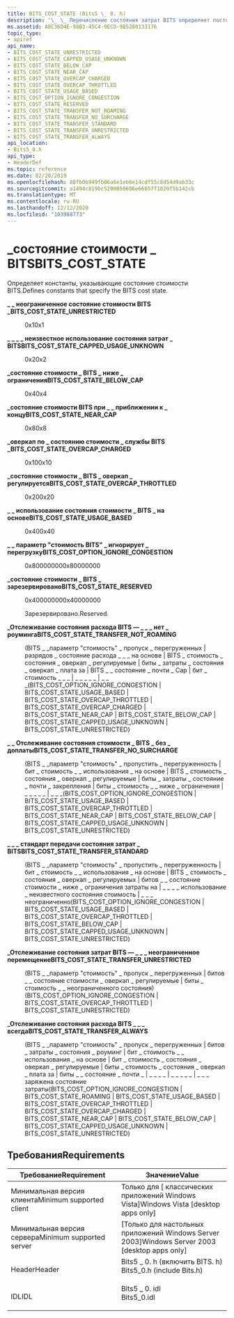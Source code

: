 ```yaml
---
title: BITS_COST_STATE (Bits5 \_ 0. h)
description: '\_ \_ Перечисление состояния затрат BITS определяет постоянные значения, которые определяют состояние стоимости BITS.'
ms.assetid: A8C36D4E-98B3-45C4-9ECD-9B5280133176
topic_type:
- apiref
api_name:
- BITS_COST_STATE_UNRESTRICTED
- BITS_COST_STATE_CAPPED_USAGE_UNKNOWN
- BITS_COST_STATE_BELOW_CAP
- BITS_COST_STATE_NEAR_CAP
- BITS_COST_STATE_OVERCAP_CHARGED
- BITS_COST_STATE_OVERCAP_THROTTLED
- BITS_COST_STATE_USAGE_BASED
- BITS_COST_OPTION_IGNORE_CONGESTION
- BITS_COST_STATE_RESERVED
- BITS_COST_STATE_TRANSFER_NOT_ROAMING
- BITS_COST_STATE_TRANSFER_NO_SURCHARGE
- BITS_COST_STATE_TRANSFER_STANDARD
- BITS_COST_STATE_TRANSFER_UNRESTRICTED
- BITS_COST_STATE_TRANSFER_ALWAYS
api_location:
- Bits5_0.h
api_type:
- HeaderDef
ms.topic: reference
ms.date: 02/20/2019
ms.openlocfilehash: 88fb0b949fb06a6e1eb6e14cdf55c8d54d9ab33c
ms.sourcegitcommit: a1494c819bc5200050696e66057f1020f5b142cb
ms.translationtype: MT
ms.contentlocale: ru-RU
ms.lasthandoff: 12/12/2020
ms.locfileid: "103988773"
---
```

# <a name="bits_cost_state"></a><span data-ttu-id="8dc07-103">\_состояние стоимости \_ BITS</span><span class="sxs-lookup"><span data-stu-id="8dc07-103">BITS\_COST\_STATE</span></span>

<span data-ttu-id="8dc07-104">Определяет константы, указывающие состояние стоимости BITS.</span><span class="sxs-lookup"><span data-stu-id="8dc07-104">Defines constants that specify the BITS cost state.</span></span>

<dl> <dt>

<span data-ttu-id="8dc07-105"><span id="BITS_COST_STATE_UNRESTRICTED"></span><span id="bits_cost_state_unrestricted"></span>**\_ \_ неограниченное состояние стоимости BITS \_**</span><span class="sxs-lookup"><span data-stu-id="8dc07-105"><span id="BITS_COST_STATE_UNRESTRICTED"></span><span id="bits_cost_state_unrestricted"></span>**BITS\_COST\_STATE\_UNRESTRICTED**</span></span>
</dt> <dd> <dl> <dt>

<span data-ttu-id="8dc07-106">0x1</span><span class="sxs-lookup"><span data-stu-id="8dc07-106">0x1</span></span>
<span data-ttu-id="8dc07-107"></dt> <dt>


</dt> </dl> </dd> <dt></span><span class="sxs-lookup"><span data-stu-id="8dc07-107"></dt> <dt>


</dt> </dl> </dd> <dt></span></span>

<span data-ttu-id="8dc07-108"><span id="BITS_COST_STATE_CAPPED_USAGE_UNKNOWN"></span><span id="bits_cost_state_capped_usage_unknown"></span>**\_ \_ \_ \_ неизвестное использование состояния затрат \_ BITS**</span><span class="sxs-lookup"><span data-stu-id="8dc07-108"><span id="BITS_COST_STATE_CAPPED_USAGE_UNKNOWN"></span><span id="bits_cost_state_capped_usage_unknown"></span>**BITS\_COST\_STATE\_CAPPED\_USAGE\_UNKNOWN**</span></span>
</dt> <dd> <dl> <dt>

<span data-ttu-id="8dc07-109">0x2</span><span class="sxs-lookup"><span data-stu-id="8dc07-109">0x2</span></span>
<span data-ttu-id="8dc07-110"></dt> <dt>


</dt> </dl> </dd> <dt></span><span class="sxs-lookup"><span data-stu-id="8dc07-110"></dt> <dt>


</dt> </dl> </dd> <dt></span></span>

<span data-ttu-id="8dc07-111"><span id="BITS_COST_STATE_BELOW_CAP"></span><span id="bits_cost_state_below_cap"></span>**\_состояние стоимости \_ BITS \_ ниже \_ ограничения**</span><span class="sxs-lookup"><span data-stu-id="8dc07-111"><span id="BITS_COST_STATE_BELOW_CAP"></span><span id="bits_cost_state_below_cap"></span>**BITS\_COST\_STATE\_BELOW\_CAP**</span></span>
</dt> <dd> <dl> <dt>

<span data-ttu-id="8dc07-112">0x4</span><span class="sxs-lookup"><span data-stu-id="8dc07-112">0x4</span></span>
<span data-ttu-id="8dc07-113"></dt> <dt>


</dt> </dl> </dd> <dt></span><span class="sxs-lookup"><span data-stu-id="8dc07-113"></dt> <dt>


</dt> </dl> </dd> <dt></span></span>

<span data-ttu-id="8dc07-114"><span id="BITS_COST_STATE_NEAR_CAP"></span><span id="bits_cost_state_near_cap"></span>**\_состояние стоимости BITS при \_ \_ приближении к \_ концу**</span><span class="sxs-lookup"><span data-stu-id="8dc07-114"><span id="BITS_COST_STATE_NEAR_CAP"></span><span id="bits_cost_state_near_cap"></span>**BITS\_COST\_STATE\_NEAR\_CAP**</span></span>
</dt> <dd> <dl> <dt>

<span data-ttu-id="8dc07-115">0x8</span><span class="sxs-lookup"><span data-stu-id="8dc07-115">0x8</span></span>
<span data-ttu-id="8dc07-116"></dt> <dt>


</dt> </dl> </dd> <dt></span><span class="sxs-lookup"><span data-stu-id="8dc07-116"></dt> <dt>


</dt> </dl> </dd> <dt></span></span>

<span data-ttu-id="8dc07-117"><span id="BITS_COST_STATE_OVERCAP_CHARGED"></span><span id="bits_cost_state_overcap_charged"></span>**\_оверкап по \_ состоянию стоимости \_ службы BITS \_**</span><span class="sxs-lookup"><span data-stu-id="8dc07-117"><span id="BITS_COST_STATE_OVERCAP_CHARGED"></span><span id="bits_cost_state_overcap_charged"></span>**BITS\_COST\_STATE\_OVERCAP\_CHARGED**</span></span>
</dt> <dd> <dl> <dt>

<span data-ttu-id="8dc07-118">0x10</span><span class="sxs-lookup"><span data-stu-id="8dc07-118">0x10</span></span>
<span data-ttu-id="8dc07-119"></dt> <dt>


</dt> </dl> </dd> <dt></span><span class="sxs-lookup"><span data-stu-id="8dc07-119"></dt> <dt>


</dt> </dl> </dd> <dt></span></span>

<span data-ttu-id="8dc07-120"><span id="BITS_COST_STATE_OVERCAP_THROTTLED"></span><span id="bits_cost_state_overcap_throttled"></span>**\_состояние стоимости \_ BITS \_ оверкап \_ регулируется**</span><span class="sxs-lookup"><span data-stu-id="8dc07-120"><span id="BITS_COST_STATE_OVERCAP_THROTTLED"></span><span id="bits_cost_state_overcap_throttled"></span>**BITS\_COST\_STATE\_OVERCAP\_THROTTLED**</span></span>
</dt> <dd> <dl> <dt>

<span data-ttu-id="8dc07-121">0x20</span><span class="sxs-lookup"><span data-stu-id="8dc07-121">0x20</span></span>
<span data-ttu-id="8dc07-122"></dt> <dt>


</dt> </dl> </dd> <dt></span><span class="sxs-lookup"><span data-stu-id="8dc07-122"></dt> <dt>


</dt> </dl> </dd> <dt></span></span>

<span data-ttu-id="8dc07-123"><span id="BITS_COST_STATE_USAGE_BASED"></span><span id="bits_cost_state_usage_based"></span>**\_ \_ использование состояния стоимости \_ BITS \_ на основе**</span><span class="sxs-lookup"><span data-stu-id="8dc07-123"><span id="BITS_COST_STATE_USAGE_BASED"></span><span id="bits_cost_state_usage_based"></span>**BITS\_COST\_STATE\_USAGE\_BASED**</span></span>
</dt> <dd> <dl> <dt>

<span data-ttu-id="8dc07-124">0x40</span><span class="sxs-lookup"><span data-stu-id="8dc07-124">0x40</span></span>
<span data-ttu-id="8dc07-125"></dt> <dt>


</dt> </dl> </dd> <dt></span><span class="sxs-lookup"><span data-stu-id="8dc07-125"></dt> <dt>


</dt> </dl> </dd> <dt></span></span>

<span data-ttu-id="8dc07-126"><span id="BITS_COST_OPTION_IGNORE_CONGESTION"></span><span id="bits_cost_option_ignore_congestion"></span>**\_ \_ параметр "стоимость BITS" \_ игнорирует \_ перегрузку**</span><span class="sxs-lookup"><span data-stu-id="8dc07-126"><span id="BITS_COST_OPTION_IGNORE_CONGESTION"></span><span id="bits_cost_option_ignore_congestion"></span>**BITS\_COST\_OPTION\_IGNORE\_CONGESTION**</span></span>
</dt> <dd> <dl> <dt>

<span data-ttu-id="8dc07-127">0x80000000</span><span class="sxs-lookup"><span data-stu-id="8dc07-127">0x80000000</span></span>
<span data-ttu-id="8dc07-128"></dt> <dt>


</dt> </dl> </dd> <dt></span><span class="sxs-lookup"><span data-stu-id="8dc07-128"></dt> <dt>


</dt> </dl> </dd> <dt></span></span>

<span data-ttu-id="8dc07-129"><span id="BITS_COST_STATE_RESERVED"></span><span id="bits_cost_state_reserved"></span>**\_состояние стоимости \_ BITS \_ зарезервировано**</span><span class="sxs-lookup"><span data-stu-id="8dc07-129"><span id="BITS_COST_STATE_RESERVED"></span><span id="bits_cost_state_reserved"></span>**BITS\_COST\_STATE\_RESERVED**</span></span>
</dt> <dd> <dl> <dt>

<span data-ttu-id="8dc07-130">0x40000000</span><span class="sxs-lookup"><span data-stu-id="8dc07-130">0x40000000</span></span>
</dt> <dt>



<span data-ttu-id="8dc07-131">Зарезервировано.</span><span class="sxs-lookup"><span data-stu-id="8dc07-131">Reserved.</span></span>


</dt> </dl> </dd> <dt>

<span data-ttu-id="8dc07-132"><span id="BITS_COST_STATE_TRANSFER_NOT_ROAMING"></span><span id="bits_cost_state_transfer_not_roaming"></span>**\_Отслеживание состояния расхода BITS — \_ \_ \_ нет \_ роуминга**</span><span class="sxs-lookup"><span data-stu-id="8dc07-132"><span id="BITS_COST_STATE_TRANSFER_NOT_ROAMING"></span><span id="bits_cost_state_transfer_not_roaming"></span>**BITS\_COST\_STATE\_TRANSFER\_NOT\_ROAMING**</span></span>
</dt> <dd> <dl> <dt>

<span data-ttu-id="8dc07-133">(BITS \_ \_параметр "стоимость" \_ пропуск \_ перегруженных \| разрядов \_ состояние расхода \_ \_ \_ на основе \| BITS \_ стоимость \_ состояния \_ оверкап \_ регулируемые \| биты \_ затраты \_ состояния \_ оверкап \_ плата за \| BITS \_ \_ состояние \_ почти \_ Cap \| бит \_ стоимость \_ \_ \_ \| \_ \_ \_ \_ \_ \| \_ \_ \_</span><span class="sxs-lookup"><span data-stu-id="8dc07-133">(BITS\_COST\_OPTION\_IGNORE\_CONGESTION \| BITS\_COST\_STATE\_USAGE\_BASED \| BITS\_COST\_STATE\_OVERCAP\_THROTTLED \| BITS\_COST\_STATE\_OVERCAP\_CHARGED \| BITS\_COST\_STATE\_NEAR\_CAP \| BITS\_COST\_STATE\_BELOW\_CAP \| BITS\_COST\_STATE\_CAPPED\_USAGE\_UNKNOWN \| BITS\_COST\_STATE\_UNRESTRICTED)</span></span> 
<span data-ttu-id="8dc07-134"></dt> <dt>


</dt> </dl> </dd> <dt></span><span class="sxs-lookup"><span data-stu-id="8dc07-134"></dt> <dt>


</dt> </dl> </dd> <dt></span></span>

<span data-ttu-id="8dc07-135"><span id="BITS_COST_STATE_TRANSFER_NO_SURCHARGE"></span><span id="bits_cost_state_transfer_no_surcharge"></span>**\_ \_ Отслеживание состояния стоимости \_ BITS \_ без \_ доплаты**</span><span class="sxs-lookup"><span data-stu-id="8dc07-135"><span id="BITS_COST_STATE_TRANSFER_NO_SURCHARGE"></span><span id="bits_cost_state_transfer_no_surcharge"></span>**BITS\_COST\_STATE\_TRANSFER\_NO\_SURCHARGE**</span></span>
</dt> <dd> <dl> <dt>

<span data-ttu-id="8dc07-136">(BITS \_ \_параметр "стоимость" \_ пропустить \_ перегруженность \| бит \_ стоимость \_ \_ использования \_ на основе \| BITS \_ стоимость \_ состояния \_ оверкап \_ регулируемые \| биты \_ затраты \_ состояние \_ почти \_ закрепления \| биты \_ стоимость \_ \_ ниже \_ ограничения \| \_ \_ \_ \_ \_ \| \_ \_ \_</span><span class="sxs-lookup"><span data-stu-id="8dc07-136">(BITS\_COST\_OPTION\_IGNORE\_CONGESTION \| BITS\_COST\_STATE\_USAGE\_BASED \| BITS\_COST\_STATE\_OVERCAP\_THROTTLED \| BITS\_COST\_STATE\_NEAR\_CAP \| BITS\_COST\_STATE\_BELOW\_CAP \| BITS\_COST\_STATE\_CAPPED\_USAGE\_UNKNOWN \| BITS\_COST\_STATE\_UNRESTRICTED)</span></span>
<span data-ttu-id="8dc07-137"></dt> <dt>


</dt> </dl> </dd> <dt></span><span class="sxs-lookup"><span data-stu-id="8dc07-137"></dt> <dt>


</dt> </dl> </dd> <dt></span></span>

<span data-ttu-id="8dc07-138"><span id="BITS_COST_STATE_TRANSFER_STANDARD"></span><span id="bits_cost_state_transfer_standard"></span>**\_ \_ \_ стандарт передачи состояния затрат \_ BITS**</span><span class="sxs-lookup"><span data-stu-id="8dc07-138"><span id="BITS_COST_STATE_TRANSFER_STANDARD"></span><span id="bits_cost_state_transfer_standard"></span>**BITS\_COST\_STATE\_TRANSFER\_STANDARD**</span></span>
</dt> <dd> <dl> <dt>

<span data-ttu-id="8dc07-139">(BITS \_ \_параметр "стоимость" \_ пропустить \_ перегруженность \| бит \_ стоимость \_ \_ использования \_ на основе \| BITS \_ стоимость \_ состояния \_ оверкап \_ регулируемых \| битов \_ \_ состояние стоимости \_ ниже \_ ограничения затраты на \| \_ \_ \_ \_ использование \_ неизвестного состояния стоимость \| \_ \_ \_ неограниченно</span><span class="sxs-lookup"><span data-stu-id="8dc07-139">(BITS\_COST\_OPTION\_IGNORE\_CONGESTION \| BITS\_COST\_STATE\_USAGE\_BASED \| BITS\_COST\_STATE\_OVERCAP\_THROTTLED \| BITS\_COST\_STATE\_BELOW\_CAP \| BITS\_COST\_STATE\_CAPPED\_USAGE\_UNKNOWN \| BITS\_COST\_STATE\_UNRESTRICTED)</span></span> 
<span data-ttu-id="8dc07-140"></dt> <dt>


</dt> </dl> </dd> <dt></span><span class="sxs-lookup"><span data-stu-id="8dc07-140"></dt> <dt>


</dt> </dl> </dd> <dt></span></span>

<span data-ttu-id="8dc07-141"><span id="BITS_COST_STATE_TRANSFER_UNRESTRICTED"></span><span id="bits_cost_state_transfer_unrestricted"></span>**\_Отслеживание состояния затрат BITS — \_ \_ \_ неограниченное перемещение**</span><span class="sxs-lookup"><span data-stu-id="8dc07-141"><span id="BITS_COST_STATE_TRANSFER_UNRESTRICTED"></span><span id="bits_cost_state_transfer_unrestricted"></span>**BITS\_COST\_STATE\_TRANSFER\_UNRESTRICTED**</span></span>
</dt> <dd> <dl> <dt>

<span data-ttu-id="8dc07-142">(BITS \_ \_параметр "стоимость" \_ пропуск \_ перегруженных \| битов \_ \_ состояние стоимости \_ оверкап \_ регулируемые \| биты \_ стоимость \_ \_ неограниченного состояния)</span><span class="sxs-lookup"><span data-stu-id="8dc07-142">(BITS\_COST\_OPTION\_IGNORE\_CONGESTION \| BITS\_COST\_STATE\_OVERCAP\_THROTTLED \| BITS\_COST\_STATE\_UNRESTRICTED)</span></span>
<span data-ttu-id="8dc07-143"></dt> <dt>


</dt> </dl> </dd> <dt></span><span class="sxs-lookup"><span data-stu-id="8dc07-143"></dt> <dt>


</dt> </dl> </dd> <dt></span></span>

<span data-ttu-id="8dc07-144"><span id="BITS_COST_STATE_TRANSFER_ALWAYS"></span><span id="bits_cost_state_transfer_always"></span>**\_Отслеживание состояния расхода BITS \_ \_ \_ всегда**</span><span class="sxs-lookup"><span data-stu-id="8dc07-144"><span id="BITS_COST_STATE_TRANSFER_ALWAYS"></span><span id="bits_cost_state_transfer_always"></span>**BITS\_COST\_STATE\_TRANSFER\_ALWAYS**</span></span>
</dt> <dd> <dl> <dt>

<span data-ttu-id="8dc07-145">(BITS \_ \_параметр "стоимость" \_ пропуск \_ перегруженных \| битов \_ затраты \_ состояния \_ роуминг \| бит \_ стоимость \_ \_ использования \_ на основе \| бит \_ стоимость \_ состояния \_ оверкап \_ регулируемые \| биты \_ стоимость \_ состояния \_ оверкап \_ плата за \| биты \_ \_ состояние \_ почти \_ \| \_ \_ \_ \_ \| \_ \_ \_ \_ \_ \| \_ \_ \_ заряжена состояние затраты</span><span class="sxs-lookup"><span data-stu-id="8dc07-145">(BITS\_COST\_OPTION\_IGNORE\_CONGESTION \| BITS\_COST\_STATE\_ROAMING \| BITS\_COST\_STATE\_USAGE\_BASED \| BITS\_COST\_STATE\_OVERCAP\_THROTTLED \| BITS\_COST\_STATE\_OVERCAP\_CHARGED \| BITS\_COST\_STATE\_NEAR\_CAP \| BITS\_COST\_STATE\_BELOW\_CAP \| BITS\_COST\_STATE\_CAPPED\_USAGE\_UNKNOWN \| BITS\_COST\_STATE\_UNRESTRICTED)</span></span>
</dt> <dt>


</dt> </dl> </dd> </dl>

## <a name="requirements"></a><span data-ttu-id="8dc07-146">Требования</span><span class="sxs-lookup"><span data-stu-id="8dc07-146">Requirements</span></span>



| <span data-ttu-id="8dc07-147">Требование</span><span class="sxs-lookup"><span data-stu-id="8dc07-147">Requirement</span></span> | <span data-ttu-id="8dc07-148">Значение</span><span class="sxs-lookup"><span data-stu-id="8dc07-148">Value</span></span> |
|-------------------------------------|--------------------------------------------------------------------------------------------------------|
| <span data-ttu-id="8dc07-149">Минимальная версия клиента</span><span class="sxs-lookup"><span data-stu-id="8dc07-149">Minimum supported client</span></span><br/> | <span data-ttu-id="8dc07-150">Только для \[ классических приложений Windows Vista\]</span><span class="sxs-lookup"><span data-stu-id="8dc07-150">Windows Vista \[desktop apps only\]</span></span><br/>                                                         |
| <span data-ttu-id="8dc07-151">Минимальная версия сервера</span><span class="sxs-lookup"><span data-stu-id="8dc07-151">Minimum supported server</span></span><br/> | <span data-ttu-id="8dc07-152">\[Только для настольных приложений Windows Server 2003\]</span><span class="sxs-lookup"><span data-stu-id="8dc07-152">Windows Server 2003 \[desktop apps only\]</span></span><br/>                                                   |
| <span data-ttu-id="8dc07-153">Header</span><span class="sxs-lookup"><span data-stu-id="8dc07-153">Header</span></span><br/>                   | <dl> <span data-ttu-id="8dc07-154"><dt>Bits5 \_ 0. h (включить BITS. h)</dt></span><span class="sxs-lookup"><span data-stu-id="8dc07-154"><dt>Bits5\_0.h (include Bits.h)</dt></span></span> </dl> |
| <span data-ttu-id="8dc07-155">IDL</span><span class="sxs-lookup"><span data-stu-id="8dc07-155">IDL</span></span><br/>                      | <dl> <span data-ttu-id="8dc07-156"><dt>Bits5 \_ 0. idl</dt></span><span class="sxs-lookup"><span data-stu-id="8dc07-156"><dt>Bits5\_0.idl</dt></span></span> </dl>                |



 

 





